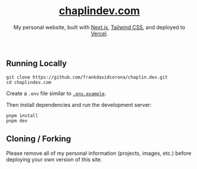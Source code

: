 <div align="center">
    <a href="https://chaplindev.com">
        <h1 align="center">chaplindev.com</h1>
    </a>

My personal website, built with [Next.js](https://nextjs.org/), [Tailwind CSS](https://tailwindcss.com/), and deployed to [Vercel](https://vercel.com/).
</div>

<br/>

## Running Locally

```sh-session
git clone https://github.com/frankdavidcorona/chaplin.dev.git
cd chaplindev.com
```

Create a `.env` file similar to [`.env.example`](https://github.com/frankdavidcorona/chaplin.dev/blob/main/.env.example).

Then install dependencies and run the development server:

```sh-session
pnpm install
pnpm dev
```

## Cloning / Forking

Please remove all of my personal information (projects, images, etc.) before deploying your own version of this site.

